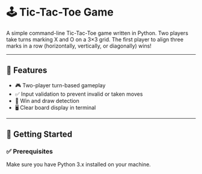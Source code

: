# 🕹️ Tic-Tac-Toe Game

A simple command-line Tic-Tac-Toe game written in Python. Two players take turns marking X and O on a 3×3 grid. The first player to align three marks in a row (horizontally, vertically, or diagonally) wins!

---

## 📁 Features

- 🎮 Two-player turn-based gameplay
- ✅ Input validation to prevent invalid or taken moves
- 🧠 Win and draw detection
- 🖥️ Clear board display in terminal

---

## 🚀 Getting Started

### ✅ Prerequisites

Make sure you have Python 3.x installed on your machine.

